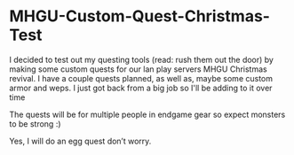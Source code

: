 # MHGU-Custom-Quest-Christmas-Test
I decided to test out my questing tools (read: rush them out the door) by making some custom quests for our lan play servers MHGU Christmas revival. 
I have a couple quests planned, as well as, maybe some custom armor and weps.
I just got back from a big job so I'll be adding to it over time

The quests will be for multiple people in endgame gear so expect monsters to be strong :)




Yes, I will do an egg quest don’t worry.
